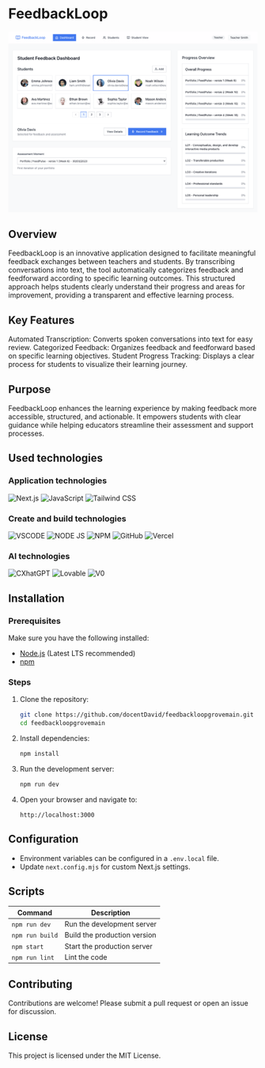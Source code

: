 # FeedbackLoop

<img src="readme-images/feedbackloop.png" alt="FeedbackLoop Screenshot">

## Overview
FeedbackLoop is an innovative application designed to facilitate meaningful feedback exchanges between teachers and students. By transcribing conversations into text, the tool automatically categorizes feedback and feedforward according to specific learning outcomes. This structured approach helps students clearly understand their progress and areas for improvement, providing a transparent and effective learning process.

## Key Features
Automated Transcription: Converts spoken conversations into text for easy review.
Categorized Feedback: Organizes feedback and feedforward based on specific learning objectives.
Student Progress Tracking: Displays a clear process for students to visualize their learning journey.

## Purpose
FeedbackLoop enhances the learning experience by making feedback more accessible, structured, and actionable. It empowers students with clear guidance while helping educators streamline their assessment and support processes.

## Used technologies

### Application technologies
![Next.js](https://img.shields.io/badge/next%20js-000000?style=for-the-badge&logo=nextdotjs&logoColor=white)
![JavaScript](https://img.shields.io/badge/JavaScript-FFFF00?style=for-the-badge&logo=javascript&logoColor=F7DF1E)
![Tailwind CSS](https://img.shields.io/badge/Tailwind_CSS-38B2AC?style=for-the-badge&logo=tailwind-css&logoColor=white)

### Create and build technologies
![VSCODE](https://img.shields.io/badge/VSCode-0078D4?style=for-the-badge&logo=visual%20studio%20code&logoColor=white)
![NODE JS](https://img.shields.io/badge/Node%20js-339933?style=for-the-badge&logo=nodedotjs&logoColor=white)
![NPM](https://img.shields.io/badge/npm-CB3837?style=for-the-badge&logo=npm&logoColor=white)
![GitHub](https://img.shields.io/badge/GitHub-3C2179?style=for-the-badge&logo=github&logoColor=white)
![Vercel](https://img.shields.io/badge/Vercel-000000?style=for-the-badge&logo=vercel&logoColor=white)

### AI technologies
![CXhatGPT](https://img.shields.io/badge/ChatGPT-74aa9c?style=for-the-badge&logo=openai&logoColor=white)
![Lovable](https://img.shields.io/badge/Lovable-FF9800?style=for-the-badge&logo=openai&logoColor=white)
![V0](https://img.shields.io/badge/V0-000000?style=for-the-badge&logo=openai&logoColor=white)

## Installation

### Prerequisites
Make sure you have the following installed:
- [Node.js](https://nodejs.org/) (Latest LTS recommended)
- [npm](https://npm.io/)

### Steps
1. Clone the repository:
   ```sh
   git clone https://github.com/docentDavid/feedbackloopgrovemain.git
   cd feedbackloopgrovemain
   ```
2. Install dependencies:
   ```sh
   npm install
   ```
3. Run the development server:
   ```sh
   npm run dev
   ```
4. Open your browser and navigate to:
   ```
   http://localhost:3000
   ```

## Configuration
- Environment variables can be configured in a `.env.local` file.
- Update `next.config.mjs` for custom Next.js settings.

## Scripts
| Command       | Description                     |
|--------------|---------------------------------|
| `npm run dev`   | Run the development server     |
| `npm run build` | Build the production version   |
| `npm start`     | Start the production server    |
| `npm run lint`  | Lint the code                  |


## Contributing
Contributions are welcome! Please submit a pull request or open an issue for discussion.

## License
This project is licensed under the MIT License.
